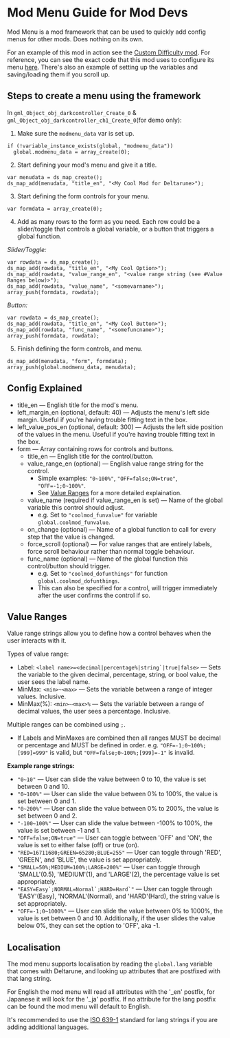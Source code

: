 # Mod Menu Guide for Mod Devs
Mod Menu is a mod framework that can be used to quickly add config menus for other mods. Does nothing on its own.

For an example of this mod in action see the [Custom Difficulty mod](https://gamebanana.com/mods/613308).
For reference, you can see the exact code that this mod uses to configure its menu [here](https://github.com/Emmehehe/CustomDifficultyModForDeltarune/blob/1.3.0/src/customdifficulty_ch1to4.csx#L159-L250).
There's also an example of setting up the variables and saving/loading them if you scroll up.

## Steps to create a menu using the framework

In `gml_Object_obj_darkcontroller_Create_0` & `gml_Object_obj_darkcontroller_ch1_Create_0`(for demo only):
1. Make sure the `modmenu_data` var is set up.
```
if (!variable_instance_exists(global, "modmenu_data"))
  global.modmenu_data = array_create(0);
```
2. Start defining your mod's menu and give it a title. 
```
var menudata = ds_map_create();
ds_map_add(menudata, "title_en", "<My Cool Mod for Deltarune>");
```
3. Start defining the form controls for your menu.
```
var formdata = array_create(0);
```
4. Add as many rows to the form as you need. Each row could be a slider/toggle that controls a global variable, or a button that triggers a global function.

<i>Slider/Toggle:</i>
```
var rowdata = ds_map_create();
ds_map_add(rowdata, "title_en", "<My Cool Option>");
ds_map_add(rowdata, "value_range_en", "<value range string (see #Value Ranges below)>");
ds_map_add(rowdata, "value_name", "<somevarname>");
array_push(formdata, rowdata);
```
<i>Button:</i>
  ```
var rowdata = ds_map_create();
ds_map_add(rowdata, "title_en", "<My Cool Button>");
ds_map_add(rowdata, "func_name", "<somefuncname>");
array_push(formdata, rowdata);
  ```
5. Finish defining the form controls, and menu.
```
ds_map_add(menudata, "form", formdata);
array_push(global.modmenu_data, menudata);
```

## Config Explained

- title_en — English title for the mod's menu.
- left_margin_en (optional, default: 40) — Adjusts the menu's left side margin. Useful if you're having trouble fitting text in the box.
- left_value_pos_en (optional, default: 300) — Adjusts the left side position of the values in the menu. Useful if you're having trouble fitting text in the box.
- form — Array containing rows for controls and buttons.
  - title_en — English title for the control/button.
  - value_range_en (optional) — English value range string for the control.
    - Simple examples: `"0~100%"`, `"OFF=false;ON=true"`, `"OFF=-1;0~100%"`.
    - See [Value Ranges](#Value-Ranges) for a more detailed explaination.
  - value_name (required if value_range_en is set) — Name of the global variable this control should adjust.
    - e.g. Set to `"coolmod_funvalue"` for variable `global.coolmod_funvalue`.
  - on_change (optional) — Name of a global function to call for every step that the value is changed.
  - force_scroll (optional) — For value ranges that are entirely labels, force scroll behaviour rather than normal toggle behaviour.
  - func_name (optional) — Name of the global function this control/button should trigger.
    - e.g. Set to `"coolmod_dofunthings"` for function `global.coolmod_dofunthings`.
    - This can also be specified for a control, will trigger immediately after the user confirms the control if so.

## Value Ranges

Value range strings allow you to define how a control behaves when the user interacts with it.

Types of value range:
 - Label: ``<label name>=<decimal|percentage%|string`|true|false>`` — Sets the variable to the given decimal, percentage, string, or bool value, the user sees the label name. 
 - MinMax: `<min>~<max>` — Sets the variable between a range of integer values. Inclusive.
 - MinMax(%): `<min>~<max>%` — Sets the variable between a range of decimal values, the user sees a percentage. Inclusive.

Multiple ranges can be combined using `;`.
- If Labels and MinMaxes are combined then all ranges MUST be decimal or percentage and MUST be defined in order. e.g. `"OFF=-1;0~100%;[999]=999"` is valid, but `"OFF=false;0~100%;[999]=-1"` is invalid.

**Example range strings:**
 - `"0~10"` — User can slide the value between 0 to 10, the value is set between 0 and 10.
 - `"0~100%"` — User can slide the value between 0% to 100%, the value is set between 0 and 1.
 - `"0~200%"` — User can slide the value between 0% to 200%, the value is set between 0 and 2.
 - `"-100~100%"` — User can slide the value between -100% to 100%, the value is set between -1 and 1.
 - `"OFF=false;ON=true"` — User can toggle between 'OFF' and 'ON', the value is set to either false (off) or true (on).
 - `"RED=16711680;GREEN=65280;BLUE=255"` — User can toggle through 'RED', 'GREEN', and 'BLUE', the value is set appropriately.
 - `"SMALL=50%;MEDIUM=100%;LARGE=200%"` — User can toggle through 'SMALL'(0.5), 'MEDIUM'(1), and 'LARGE'(2), the percentage value is set appropriately.
 - ``"EASY=Easy`;NORMAL=Normal`;HARD=Hard`"`` — User can toggle through 'EASY'(Easy), 'NORMAL'(Normal), and 'HARD'(Hard), the string value is set appropriately.
 - `"OFF=-1;0~1000%"` — User can slide the value between 0% to 1000%, the value is set between 0 and 10. Additionally, if the user slides the value below 0%, they can set the option to 'OFF', aka -1.

## Localisation
The mod menu supports localisation by reading the `global.lang` variable that comes with Deltarune, and looking up attributes that are postfixed with that lang string.

For English the mod menu will read all attributes with the '_en' postfix, for Japanese it will look for the '_ja' postfix. If no attribute for the lang postfix can be found the mod menu will default to English.

It's recommended to use the [ISO 639-1](https://en.wikipedia.org/wiki/List_of_ISO_639_language_codes) standard for lang strings if you are adding additional languages.
